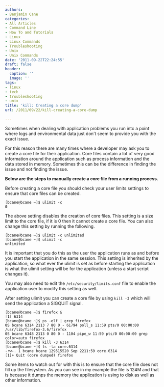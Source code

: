 ```yaml
---
authors:
- Benjamin Cane
categories:
- All Articles
- Command Line
- How To and Tutorials
- Linux
- Linux Commands
- Troubleshooting
- Unix
- Unix Commands
date: '2011-09-22T22:24:55'
draft: false
header:
  caption: ''
  image: ''
tags:
- linux
- tech
- troubleshooting
- unix
title: 'kill: Creating a core dump'
url: /2011/09/22/kill-creating-a-core-dump

---
```


Sometimes when dealing with application problems you run into a point where logs and environmental data just don't seem to provide you with the exact issue.

For this reason there are many times where a developer may ask you to create a core file for their application. Core files contain a lot of very good information around the application such as process information and the data stored in memory. Sometimes this can be the difference in finding the issue and not finding the issue.

**Below are the steps to manually create a core file from a running process.**

Before creating a core file you should check your user limits settings to ensure that core files can be created.

    [bcane@bcane ~]$ ulimit -c
    0

The above setting disables the creation of core files. This setting is a size limit to the core file, if it is 0 then it cannot create a core file. You can also change this setting by running the following.

    [bcane@bcane ~]$ ulimit -c unlimited
    [bcane@bcane ~]$ ulimit -c
    unlimited

It is important that you do this as the user the application runs as and before you start the application in the same session. This setting is inherited by the application, so what ever the ulimit is set as before starting the application is what the ulimit setting will be for the application (unless a start script changes it).

You may also need to edit the `/etc/security/limits.conf` file to enable the application user to modify this setting as well.

After setting ulimit you can create a core file by using `kill -3` which will send the application a SIGQUIT signal.

    [bcane@bcane ~]$ firefox &
    [1] 6314
    [bcane@bcane ~]$ ps -elf | grep firefox
    0S bcane 6314 2113 7 80 0 - 61794 poll_s 11:59 pts/0 00:00:00 /usr/lib/firefox-3.6/firefox
    0S bcane 6348 2113 0 80 0 - 1104 pipe_w 11:59 pts/0 00:00:00 grep color=auto firefox
    [bcane@bcane ~]$ kill -3 6314
    [bcane@bcane ~]$ ls -la core.6314
    -rw-. 1 bcane bcane 129515520 Sep 2211:59 core.6314
    [1]+ Quit (core dumped) firefox

Some items to watch out for with this is to ensure that the core file does not fill up the filesystem. As you can see in my example the file is 124M and that is because it dumps the memory the application is using to disk as well as other information.
